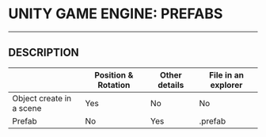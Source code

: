 # UNITY GAME ENGINE: PREFABS


---



## DESCRIPTION

|                          | Position & Rotation | Other details | File in an explorer |
|--------------------------|---------------------|---------------|---------------------|
| Object create in a scene |         Yes         |       No      |          No         |
| Prefab                   |          No         |      Yes      |       .prefab       |